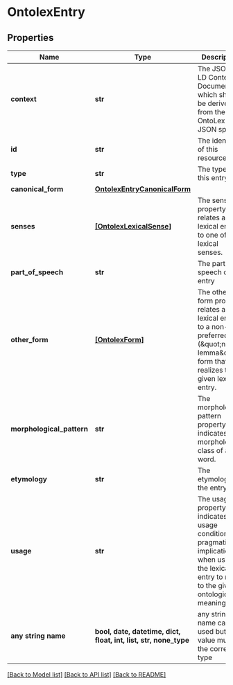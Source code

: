 # OntolexEntry


## Properties
Name | Type | Description | Notes
------------ | ------------- | ------------- | -------------
**context** | **str** | The JSON-LD Context Document, which should be derived from the OntoLex JSON spec | 
**id** | **str** | The identifier of this resource | 
**type** | **str** | The type of this entry | 
**canonical_form** | [**OntolexEntryCanonicalForm**](OntolexEntryCanonicalForm.md) |  | 
**senses** | [**[OntolexLexicalSense]**](OntolexLexicalSense.md) | The sense property relates a lexical entry to one of its lexical senses. | 
**part_of_speech** | **str** | The part of speech of the entry | [optional] 
**other_form** | [**[OntolexForm]**](OntolexForm.md) | The other form property relates a lexical entry to a non-preferred (\&quot;non-lemma\&quot;) form that realizes the given lexical entry. | [optional] 
**morphological_pattern** | **str** | The morphological pattern property indicates the morphological class of a word. | [optional] 
**etymology** | **str** | The etymology of the entry | [optional] 
**usage** | **str** | The usage property indicates usage conditions or pragmatic implications when using the lexical entry to refer to the given ontological meaning. | [optional] 
**any string name** | **bool, date, datetime, dict, float, int, list, str, none_type** | any string name can be used but the value must be the correct type | [optional]

[[Back to Model list]](../README.md#documentation-for-models) [[Back to API list]](../README.md#documentation-for-api-endpoints) [[Back to README]](../README.md)


